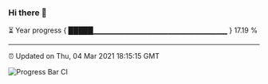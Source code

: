 ### Hi there 👋

⏳ Year progress { █████▁▁▁▁▁▁▁▁▁▁▁▁▁▁▁▁▁▁▁▁▁▁▁▁▁ } 17.19 %

---

⏰ Updated on Thu, 04 Mar 2021 18:15:15 GMT

![Progress Bar CI](https://github.com/liununu/liununu/workflows/Progress%20Bar%20CI/badge.svg)
